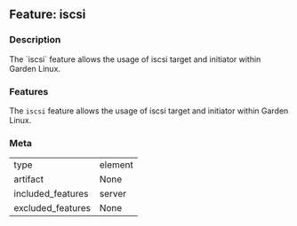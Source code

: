 ## Feature: iscsi
### Description
<website-feature>
The `iscsi` feature allows the usage of iscsi target and initiator within Garden Linux.
</website-feature>

### Features
The `iscsi` feature allows the usage of iscsi target and initiator within Garden Linux.

### Meta
|||
|---|---|
|type|element|
|artifact|None|
|included_features|server|
|excluded_features|None|
